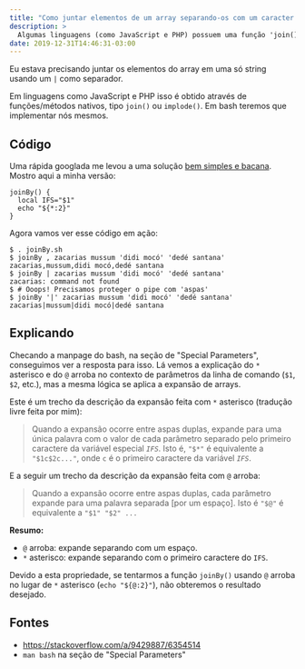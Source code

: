 ```yaml
---
title: "Como juntar elementos de um array separando-os com um caracter qualquer"
description: >
  Algumas linguagens (como JavaScript e PHP) possuem uma função 'join()' (ou 'implode()') que serve para juntar os elementos de um array separando-os por um caracter. Vamos ver aqui uma maneira simples de fazer isso em bash.
date: 2019-12-31T14:46:31-03:00
---
```


Eu estava precisando juntar os elementos do array em uma só string usando um `|` como separador.

Em linguagens como JavaScript e PHP isso é obtido através de funções/métodos nativos, tipo `join()` ou `implode()`. Em bash teremos que implementar nós mesmos.

## Código

Uma rápida googlada me levou a uma solução [bem simples e bacana](https://stackoverflow.com/a/9429887/6354514). Mostro aqui a minha versão:

```
joinBy() {
  local IFS="$1"
  echo "${*:2}"
}
```

Agora vamos ver esse código em ação:

```
$ . joinBy.sh
$ joinBy , zacarias mussum 'didi mocó' 'dedé santana'
zacarias,mussum,didi mocó,dedé santana
$ joinBy | zacarias mussum 'didi mocó' 'dedé santana'
zacarias: command not found
$ # Ooops! Precisamos proteger o pipe com 'aspas'
$ joinBy '|' zacarias mussum 'didi mocó' 'dedé santana'
zacarias|mussum|didi mocó|dedé santana
```

## Explicando

Checando a manpage do bash, na seção de "Special Parameters", conseguimos ver a resposta para isso. Lá vemos a explicação do `*` asterisco e do `@` arroba no contexto de parâmetros da linha de comando (`$1`, `$2`, etc.), mas a mesma lógica se aplica a expansão de arrays.

Este é um trecho da descrição da expansão feita com `*` asterisco (tradução livre feita por mim):

> Quando a expansão ocorre entre aspas duplas, expande para uma única palavra com o valor de cada parâmetro separado pelo primeiro caractere da variável especial *`IFS`*. Isto é, `"$*"` é equivalente a `"$1c$2c..."`, onde `c` é o primeiro caractere da variável *`IFS`*.

E a seguir um trecho da descrição da expansão feita com `@` arroba:

> Quando a expansão ocorre entre aspas duplas, cada parâmetro expande para uma palavra separada [por um espaço]. Isto é `"$@"` é equivalente a `"$1" "$2" ...`

**Resumo:**
- `@` arroba: expande separando com um espaço.
- `*` asterisco: expande separando com o primeiro caractere do `IFS`.

Devido a esta propriedade, se tentarmos a função `joinBy()` usando `@` arroba no lugar de `*` asterisco (`echo "${@:2}"`), não obteremos o resultado desejado.


## Fontes

- https://stackoverflow.com/a/9429887/6354514
- `man bash` na seção de "Special Parameters"